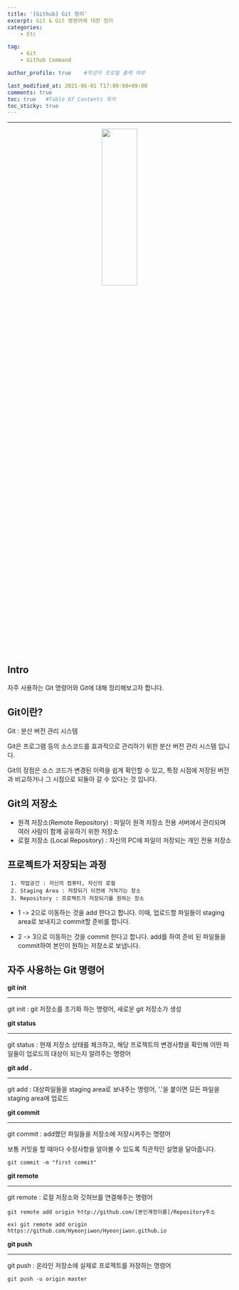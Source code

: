 ```yaml
---
title: '[Github] Git 정리'
excerpt: Git & Git 명령어에 대한 정리
categories:
    - Etc

tag:
    - Git
    - Github Command

author_profile: true    #작성자 프로필 출력 여부

last_modified_at: 2021-06-01 T17:00:00+09:00
comments: true
toc: true   #Table Of Contents 목차 
toc_sticky: true
---
```


---

<center><img src="https://user-images.githubusercontent.com/47733530/72419812-df6e0780-37c0-11ea-907c-1fd2bace1f6d.png" width="40%" height="30%"></center>

## Intro
자주 사용하는 Git 명령어와 Git에 대해 정리해보고자 합니다.


## Git이란?
Git : 분산 버전 관리 시스템

Git은 프로그램 등의 소스코드를 효과적으로 관리하기 위한 분산 버전 관리 시스템 입니다.

Git의 장점은 소스 코드가 변경된 이력을 쉽게 확인할 수 있고, 특정 시점에 저장된 버전과 비교하거나 그 시점으로 되돌아 갈 수 있다는 것 입니다.  


## Git의 저장소

- 원격 저장소(Remote Repository) : 파일이 원격 저장소 전용 서버에서 관리되며 여러 사람이 함께 공유하기 위한 저장소
- 로컬 저장소 (Local Repository) : 자신의 PC에 파일이 저장되는 개인 전용 저장소


## 프로젝트가 저장되는 과정
```
 1. 작업공간 : 자신의 컴퓨터, 자신의 로컬
 2. Staging Area : 저장되기 이전에 거쳐가는 장소
 3. Repository : 프로젝트가 저장되기를 원하는 장소
```

 * 1 -> 2으로 이동하는 것을 add 한다고 합니다. 이때, 업로드할 파일들이 staging area로 보내지고 commit할 준비를 합니다.

 * 2 -> 3으로 이동하는 것을 commit 한다고 합니다. add를 하여 준비 된 파일들을 commit하여 본인이 원하는 저장소로 보냅니다.  


## 자주 사용하는 Git 명령어

__git init__

---
git init : git 저장소를 초기화 하는 명령어, 새로운 git 저장소가 생성

__git status__

---
git status : 현재 저장소 상태를 체크하고, 해당 프로젝트의 변경사항을 확인해 어떤 파일들이 업로드의 대상이 되는지 알려주는 명령어

__git add .__

---
git add : 대상파일들을 staging area로 보내주는 명령어, '.'을 붙이면 모든 파일을 staging area에 업로드

__git commit__

---
git commit : add했던 파일들을 저장소에 저장시켜주는 명령어

보통 커밋을 할 때마다 수정사항을 알아볼 수 있도록 직관적인 설명을 달아줍니다.

```
git commit -m "first commit"
```

__git remote__

---
git remote : 로컬 저장소와 깃허브를 연결해주는 명령어

```
git remote add origin http://github.com/[본인계정이름]/Repository주소

ex) git remote add origin https://github.com/Hyeonjiwon/Hyeonjiwon.github.io
```

__git push__

---
git push : 온라인 저장소에 실제로 프로젝트를 저장하는 명령어 

```
git push -u origin master
```